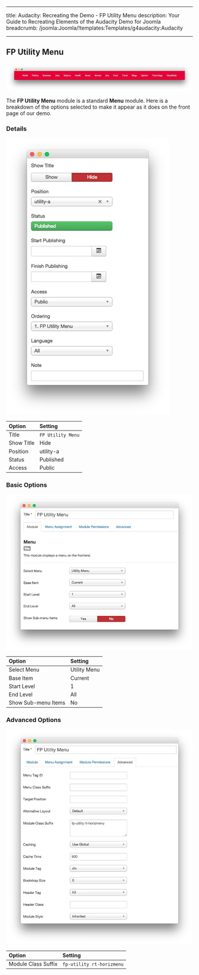 
---
title: Audacity: Recreating the Demo - FP Utility Menu
description: Your Guide to Recreating Elements of the Audacity Demo for Joomla
breadcrumb: /joomla:Joomla/!templates:Templates/g4audacity:Audacity

---

FP Utility Menu
-----

![Menu](assets/demo_3.jpeg)

The **FP Utility Menu** module is a standard **Menu** module. Here is a breakdown of the options selected to make it appear as it does on the front page of our demo.

### Details

![Menu](assets/demo_3a.jpeg)

| Option      | Setting             |
| :---------- | :----------         |
| Title       | `FP Utility Menu` |
| Show Title  | Hide                |
| Position    | utility-a           |
| Status      | Published           |
| Access      | Public              |

### Basic Options

![Menu](assets/demo_3b.jpeg)

| Option              | Setting      |
| :----------         | :----------  |
| Select Menu         | Utility Menu |
| Base Item           | Current      |
| Start Level         | 1            |
| End Level           | All          |
| Show Sub-menu Items | No           |

### Advanced Options

![Menu](assets/demo_3c.jpeg)

| Option              | Setting                   |
| :----------         | :----------               |
| Module Class Suffix | `fp-utility rt-horizmenu` |
